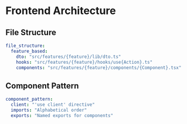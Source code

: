 # Frontend Architecture

## File Structure

```yaml
file_structure:
  feature_based:
    dto: "src/features/{feature}/lib/dto.ts"
    hooks: "src/features/{feature}/hooks/use{Action}.ts"
    components: "src/features/{feature}/components/{Component}.tsx"
```

## Component Pattern

```yaml
component_pattern:
  client: "'use client' directive"
  imports: "Alphabetical order"
  exports: "Named exports for components"
```

